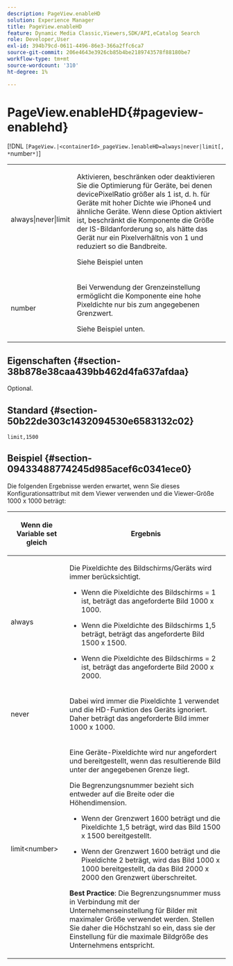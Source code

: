 ```yaml
---
description: PageView.enableHD
solution: Experience Manager
title: PageView.enableHD
feature: Dynamic Media Classic,Viewers,SDK/API,eCatalog Search
role: Developer,User
exl-id: 394b79cd-0611-4496-86e3-366a2ffc6ca7
source-git-commit: 206e4643e3926cb85b4be2189743578f88180be7
workflow-type: tm+mt
source-wordcount: '310'
ht-degree: 1%

---
```


# PageView.enableHD{#pageview-enablehd}

[!DNL `[PageView.|<containerId>_pageView.]enableHD=always|never|limit[, *`number`*]`]

<table id="table_0BEA0B5FFDF64E5594B534B2A87A6D88"> 
 <tbody> 
  <tr> 
   <td colname="col1"> <p> <span class="codeph"> always|never|limit</span> </p> </td> 
   <td colname="col2"> <p> Aktivieren, beschränken oder deaktivieren Sie die Optimierung für Geräte, bei denen <span class="codeph"> devicePixelRatio</span> größer als <span class="codeph"> 1</span> ist, d. h. für Geräte mit hoher Dichte wie iPhone4 und ähnliche Geräte. Wenn diese Option aktiviert ist, beschränkt die Komponente die Größe der IS-Bildanforderung so, als hätte das Gerät nur ein Pixelverhältnis von <span class="codeph"> 1</span> und reduziert so die Bandbreite. </p> <p>Siehe Beispiel unten </p> </td> 
  </tr> 
  <tr> 
   <td colname="col1"> <p> <span class="codeph"><span class="varname"> number</span></span> </p> </td> 
   <td colname="col2"> <p> Bei Verwendung der Grenzeinstellung ermöglicht die Komponente eine hohe Pixeldichte nur bis zum angegebenen Grenzwert. </p> <p>Siehe Beispiel unten. </p> </td> 
  </tr> 
 </tbody> 
</table>

## Eigenschaften {#section-38b878e38caa439bb462d4fa637afdaa}

Optional.

## Standard {#section-50b22de303c1432094530e6583132c02}

`limit,1500`

## Beispiel {#section-09433488774245d985acef6c0341ece0}

Die folgenden Ergebnisse werden erwartet, wenn Sie dieses Konfigurationsattribut mit dem Viewer verwenden und die Viewer-Größe 1000 x 1000 beträgt:

<table id="table_F97FEDA0EE1B4EF6AC9FF9060548ACA4"> 
 <thead> 
  <tr> 
   <th colname="col1" class="entry"> <p>Wenn die Variable set gleich </p> </th> 
   <th colname="col2" class="entry"> <p>Ergebnis </p> </th> 
  </tr>
 </thead>
 <tbody> 
  <tr> 
   <td colname="col1"> <p><span class="codeph"> always</span> </p> </td> 
   <td colname="col2"> <p>Die Pixeldichte des Bildschirms/Geräts wird immer berücksichtigt. </p> <p> 
     <ul id="ul_D8F31FDFCDB74B75A3B1BFBEE33AF2E2"> 
      <li id="li_8A1C6DCCE10545349C73029729211BB2"> <p>Wenn die Pixeldichte des Bildschirms = 1 ist, beträgt das angeforderte Bild 1000 x 1000. </p> </li> 
      <li id="li_884156A34AC64B4E9B3ACC4C25EB710F"> <p>Wenn die Pixeldichte des Bildschirms 1,5 beträgt, beträgt das angeforderte Bild 1500 x 1500. </p> </li> 
      <li id="li_7EC699284A7F4E679E512C3DA8B5454F"> <p>Wenn die Pixeldichte des Bildschirms = 2 ist, beträgt das angeforderte Bild 2000 x 2000. </p> </li> 
     </ul> </p> </td> 
  </tr> 
  <tr> 
   <td colname="col1"> <p><span class="codeph"> never</span> </p> </td> 
   <td colname="col2"> <p>Dabei wird immer die Pixeldichte 1 verwendet und die HD-Funktion des Geräts ignoriert. Daher beträgt das angeforderte Bild immer 1000 x 1000. </p> </td> 
  </tr> 
  <tr> 
   <td colname="col1"> <p><span class="codeph"> limit&lt;number&gt;</span> </p> </td> 
   <td colname="col2"> <p>Eine Geräte-Pixeldichte wird nur angefordert und bereitgestellt, wenn das resultierende Bild unter der angegebenen Grenze liegt. </p> <p>Die Begrenzungsnummer bezieht sich entweder auf die Breite oder die Höhendimension. </p> <p> 
     <ul id="ul_CEC06B2280164951BA1A0ADED99E8050"> 
      <li id="li_CA7A0980ACC54690A4F212DF53E2DC8A"> <p>Wenn der Grenzwert 1600 beträgt und die Pixeldichte 1,5 beträgt, wird das Bild 1500 x 1500 bereitgestellt. </p> </li> 
      <li id="li_A4AAD7FBFA0347B082789511CA6768A5"> <p>Wenn der Grenzwert 1600 beträgt und die Pixeldichte 2 beträgt, wird das Bild 1000 x 1000 bereitgestellt, da das Bild 2000 x 2000 den Grenzwert überschreitet. </p> </li> 
     </ul> </p> <p><b>Best Practice</b>: Die Begrenzungsnummer muss in Verbindung mit der Unternehmenseinstellung für Bilder mit maximaler Größe verwendet werden. Stellen Sie daher die Höchstzahl so ein, dass sie der Einstellung für die maximale Bildgröße des Unternehmens entspricht. </p> </td> 
  </tr> 
 </tbody> 
</table>
